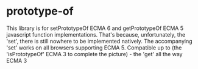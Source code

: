 prototype-of
============

This library is for setPrototypeOf ECMA 6 and getPrototypeOf ECMA 5 javascript function implementations. That's because, unfortunately, the 'set', there is still nowhere to be implemented natively.  The accompanying 'set' works on all browsers supporting ECMA 5. Compatible up to (the 'isPrototypeOf' ECMA 3 to complete the picture) - the 'get' all the way ECMA 3
